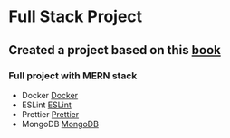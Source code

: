 # Full Stack Project

## Created a project based on this [book](https://www.packtpub.com/en-us/product/modern-full-stack-react-projects-9781837637959)

### Full project with MERN stack

- Docker [Docker](https://www.docker.com/)
- ESLint [ESLint](https://eslint.org/docs/latest/use/configure/migration-guide)
- Prettier [Prettier](https://github.com/prettier/prettier)
- MongoDB [MongoDB](https://www.mongodb.com/)
